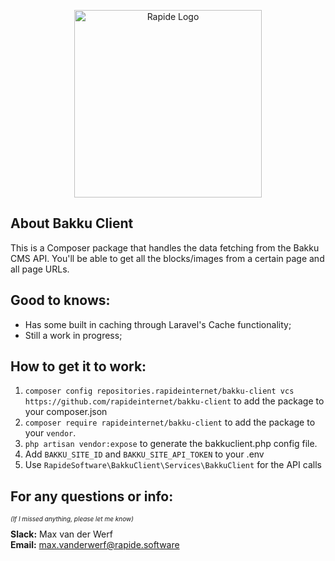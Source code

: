 <p align="center"><a href="https://admin.bakku.cloud" target="_blank"><img src="https://admin.bakku.cloud/img/logo-bakku-8285dc3fbbae923c5dd447120ec7e5aa.svg?vsn=d" width="300" alt="Rapide Logo"></a></p>

## About Bakku Client

This is a Composer package that handles the data fetching from the Bakku CMS API. You'll be able to get all the blocks/images from a certain page and all page URLs.

## Good to knows:

- Has some built in caching through Laravel's Cache functionality;
- Still a work in progress;

## How to get it to work:

1. `composer config repositories.rapideinternet/bakku-client vcs https://github.com/rapideinternet/bakku-client` to add the package to your composer.json
2. `composer require rapideinternet/bakku-client` to add the package to your `vendor`.
3. `php artisan vendor:expose` to generate the bakkuclient.php config file.
4. Add `BAKKU_SITE_ID` and `BAKKU_SITE_API_TOKEN` to your .env
5. Use `RapideSoftware\BakkuClient\Services\BakkuClient` for the API calls

## For any questions or info:
*<p style="font-size: 10px;">(If I missed anything, please let me know)</p>*
**Slack:** Max van der Werf <br>**Email:** max.vanderwerf@rapide.software

